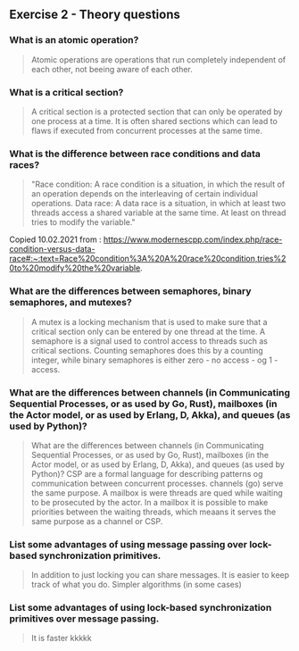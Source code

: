 Exercise 2 - Theory questions
-----------------------------

### What is an atomic operation?
> Atomic operations are operations that run completely independent of each other, not beeing aware of each other.

### What is a critical section?
> A critical section is a protected section that can only be operated by one process at a time. It is often shared sections which can lead to flaws if 
executed from concurrent processes at the same time. 


### What is the difference between race conditions and data races?
> "Race condition: A race condition is a situation, in which the result of an operation depends on the interleaving of certain individual operations.
Data race: A data race is a situation, in which at least two threads access a shared variable at the same time. At least on thread tries to modify the variable."

Copied 10.02.2021 from : https://www.modernescpp.com/index.php/race-condition-versus-data-race#:~:text=Race%20condition%3A%20A%20race%20condition,tries%20to%20modify%20the%20variable.


### What are the differences between semaphores, binary semaphores, and mutexes?
> A mutex is a locking mechanism that is used to make sure that a critical section only can be entered by one thread at the time.
A semaphore is a signal used to control access to threads such as critical sections. Counting semaphores does this by a counting integer, while binary semaphores is either zero - no access - og 1 - access.


### What are the differences between channels (in Communicating Sequential Processes, or as used by Go, Rust), mailboxes (in the Actor model, or as used by Erlang, D, Akka), and queues (as used by Python)? 
> What are the differences between channels (in Communicating Sequential Processes, or as used by Go, Rust), mailboxes (in the Actor model, or as used by Erlang, D, Akka), and queues (as used by Python)? 
> CSP are a formal language for describing patterns og communication between concurrent processes. channels (go) serve the same purpose. A mailbox is were threads are qued while waiting to be prosecuted by the actor. In a mailbox it is possible to make priorities between the waiting threads, which meaans it serves the same purpose as a channel  or CSP.


### List some advantages of using message passing over lock-based synchronization primitives.
> In addition to just locking you can share messages.
It is easier to keep track of what you do.
Simpler algorithms (in some cases)


### List some advantages of using lock-based synchronization primitives over message passing.
> It is faster kkkkk
